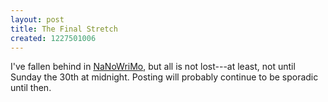 ```yaml
---
layout: post
title: The Final Stretch
created: 1227501006
---
```

I've fallen behind in [NaNoWriMo](http://www.nanowrimo.org/eng/user/4573), but all is not lost---at least, not until Sunday the 30th at midnight.  Posting will probably continue to be sporadic until then.
